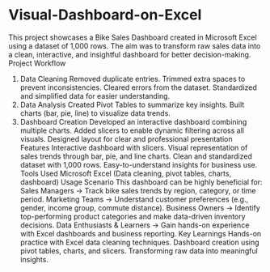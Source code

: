# Visual-Dashboard-on-Excel
This project showcases a Bike Sales Dashboard created in Microsoft Excel using a dataset of 1,000 rows. The aim was to transform raw sales data into a clean, interactive, and insightful dashboard for better decision-making.
Project Workflow
1. Data Cleaning
Removed duplicate entries.
Trimmed extra spaces to prevent inconsistencies.
Cleared errors from the dataset.
Standardized and simplified data for easier understanding.
2. Data Analysis
Created Pivot Tables to summarize key insights.
Built charts (bar, pie, line) to visualize data trends.
3. Dashboard Creation
Developed an interactive dashboard combining multiple charts.
Added slicers to enable dynamic filtering across all visuals.
Designed layout for clear and professional presentation
Features
Interactive dashboard with slicers.
Visual representation of sales trends through bar, pie, and line charts.
Clean and standardized dataset with 1,000 rows.
Easy-to-understand insights for business use.
Tools Used
Microsoft Excel (Data cleaning, pivot tables, charts, dashboard)
Usage Scenario
This dashboard can be highly beneficial for:
Sales Managers → Track bike sales trends by region, category, or time period.
Marketing Teams → Understand customer preferences (e.g., gender, income group, commute distance).
Business Owners → Identify top-performing product categories and make data-driven inventory decisions.
Data Enthusiasts & Learners → Gain hands-on experience with Excel dashboards and business reporting.
Key Learnings
Hands-on practice with Excel data cleaning techniques.
Dashboard creation using pivot tables, charts, and slicers.
Transforming raw data into meaningful insights.
